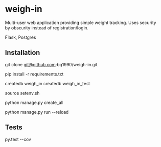 # weigh-in

Multi-user web application providing simple weight tracking. Uses security by
obscurity instead of registration/login.

Flask, Postgres

## Installation

git clone git@github.com:bq1990/weigh-in.git

<create venv>

pip install -r requirements.txt

createdb weigh_in
createdb weigh_in_test

source setenv.sh

python manage.py create_all

python manage.py run --reload

## Tests

py.test --cov


